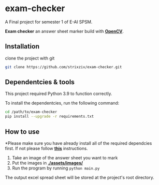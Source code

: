 # exam-checker

A Final project for semester 1 of E-AI SPSM. 

**Exam checker** an answer sheet marker build with **[OpenCV](https://github.com/opencv/opencv-python)**.

## Installation

clone the project with git 

```sh
git clone https://github.com/strixziv/exam-checker.git
```

## Dependentcies & tools

This project required Python 3.9 to function correctly.

To install the dependentcies, run the following command:

```sh
cd /path/to/exam-checker
pip install --upgrade -r requirements.txt
```

## How to use

*Please make sure you have already install all of the required dependcies first. If not please follow **[this](#Dependentcies-&-tools)** instructions.

1. Take an image of the answer sheet you want to mark
2. Put the images in **[./assets/images/](./assets/images/)**
3. Run the program by running `python main.py`

The output excel spread sheet will be stored at the project's root directory.